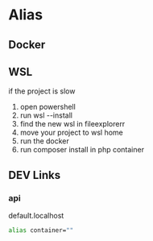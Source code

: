 # Alias
## Docker
## WSL
if the project is slow
1. open powershell
2. run wsl --install 
3. find the new wsl in fileexplorerr
4. move your project to wsl home
5. run the docker
6. run composer install in php container
## DEV Links
### api 
default.localhost

```bash 
alias container=""
```